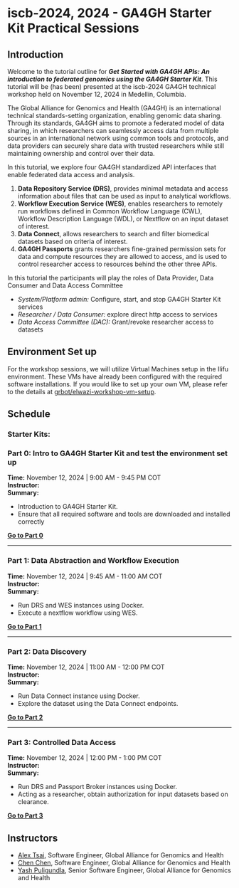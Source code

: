 # iscb-2024, 2024 - GA4GH Starter Kit Practical Sessions


## Introduction

Welcome to the tutorial outline for _**Get Started with GA4GH APIs: An introduction to federated genomics using the GA4GH Starter Kit**_. This tutorial will be (has been) presented at the iscb-2024 GA4GH technical workshop held on November 12, 2024 in Medellín, Columbia.

The Global Alliance for Genomics and Health (GA4GH) is an international technical standards-setting organization, enabling genomic data sharing. Through its standards, GA4GH aims to promote a federated model of data sharing, in which researchers can seamlessly access data from multiple sources in an international network using common tools and protocols, and data providers can securely share data with trusted researchers while still maintaining ownership and control over their data. 

In this tutorial, we explore four GA4GH standardized API interfaces that enable federated data access and analysis. 
1. **Data Repository Service (DRS)**, provides minimal metadata and access information about files that can be used as input to analytical workflows.
2. **Workflow Execution Service (WES)**, enables researchers to remotely run workflows defined in Common Workflow Language (CWL), Workflow Description Language (WDL), or Nextflow on an input dataset of interest.
3. **Data Connect**, allows researchers to search and filter biomedical datasets based on criteria of interest.
4. **GA4GH Passports** grants researchers fine-grained permission sets for data and compute resources they are allowed to access, and is used to control researcher access to resources behind the other three APIs.

In this tutorial the participants will play the roles of Data Provider, Data Consumer and Data Access Committee

  * *System/Platform admin:* Configure, start, and stop GA4GH Starter Kit services 
  * *Researcher / Data Consumer:* explore direct http access to services
  * *Data Access Committee (DAC):* Grant/revoke researcher access to datasets

## Environment Set up

For the workshop sessions, we will utilize Virtual Machines setup in the Ilifu environment. These VMs have already been configured with the required software installations. If you would like to set up your own VM, please refer to the details at [grbot/elwazi-workshop-vm-setup](https://github.com/grbot/elwazi-workshop-vm-setup).

## Schedule

### Starter Kits:

### Part 0: Intro to GA4GH Starter Kit and test the environment set up
**Time:** November 12, 2024 | 9:00 AM - 9:45 PM COT \
**Instructor:**  \
**Summary:** 
* Introduction to GA4GH Starter Kit. 
* Ensure that all required software and tools are downloaded and installed correctly

[**Go to Part 0**](./sessions/starterkits/part_0_env_check/README.md)

***
### Part 1: Data Abstraction and Workflow Execution

**Time:** November 12, 2024 | 9:45 AM - 11:00 AM COT \
**Instructor:**  \
**Summary:** 
* Run DRS and WES instances using Docker.
* Execute a nextflow workflow using WES.

[**Go to Part 1**](./sessions/starterkits/part_1_drs_wes/README.md)
***
### Part 2: Data Discovery
**Time:** November 12, 2024 | 11:00 AM - 12:00 PM COT \
**Instructor:**  \
**Summary:** 
* Run Data Connect instance using Docker.
* Explore the dataset using the Data Connect endpoints.

[**Go to Part 2**](./sessions/starterkits/part_2_dataconnect/README.md)

***
### Part 3: Controlled Data Access

**Time:**  November 12, 2024 | 12:00 PM - 1:00 PM COT \
**Instructor:**  \
**Summary:** 
* Run DRS and Passport Broker instances using Docker. 
* Acting as a researcher, obtain authorization for input datasets based on clearance.

[**Go to Part 3**](./sessions/starterkits/part_3_drs_passports/README.md)

## Instructors

* [Alex Tsai](https://github.com/alextsaihi), Software Engineer, Global Alliance for Genomics and Health
* [Chen Chen](https://github.com/Chen2x), Software Engineer, Global Alliance for Genomics and Health
* [Yash Puligundla](https://github.com/yash-puligundla), Senior Software Engineer, Global Alliance for Genomics and Health
